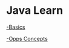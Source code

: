 # Java Learn

[-Basics](https://github.com/JustTamizha/Tamizha/blob/main/Locate/Files/BasicJava.md)

[-Opps Concepts](https://github.com/JustTamizha/Tamizha/blob/main/Locate/Files/Oops%20Concepts)
